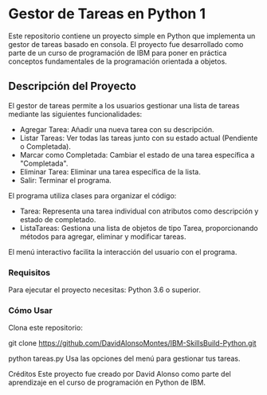 # Gestor de Tareas en Python 1

Este repositorio contiene un proyecto simple en Python que implementa un gestor de tareas basado en consola. El proyecto fue desarrollado como parte de un curso de programación de IBM para poner en práctica conceptos fundamentales de la programación orientada a objetos.

## Descripción del Proyecto

El gestor de tareas permite a los usuarios gestionar una lista de tareas mediante las siguientes funcionalidades:

* Agregar Tarea: Añadir una nueva tarea con su descripción.
* Listar Tareas: Ver todas las tareas junto con su estado actual (Pendiente o Completada).
* Marcar como Completada: Cambiar el estado de una tarea específica a "Completada".
* Eliminar Tarea: Eliminar una tarea específica de la lista.
* Salir: Terminar el programa.

El programa utiliza clases para organizar el código:

* Tarea: Representa una tarea individual con atributos como descripción y estado de completado.
* ListaTareas: Gestiona una lista de objetos de tipo Tarea, proporcionando métodos para agregar, eliminar y modificar tareas.

El menú interactivo facilita la interacción del usuario con el programa.

### Requisitos
Para ejecutar el proyecto necesitas:
Python 3.6 o superior.

### Cómo Usar
Clona este repositorio:

git clone https://github.com/DavidAlonsoMontes/IBM-SkillsBuild-Python.git


python tareas.py
Usa las opciones del menú para gestionar tus tareas.

Créditos
Este proyecto fue creado por David Alonso como parte del aprendizaje en el curso de programación en Python de IBM.
